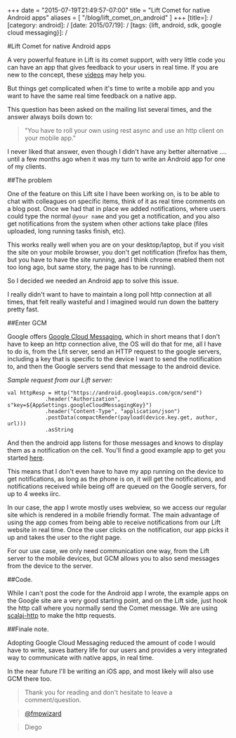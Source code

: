 +++
date = "2015-07-19T21:49:57-07:00"
title = "Lift Comet for native Android apps"
aliases = [
	"/blog/lift_comet_on_android"
]
+++
[title=]: /
[category: android]: /
[date: 2015/07/19]: /
[tags: {lift, android, sdk, google cloud messaging}]: /

#Lift Comet for native Android apps

A very powerful feature in Lift is its comet support, with very little code you can have an app that gives feedback to your users in real time. If you are new to the concept, these [videos](http://blog.fmpwizard.com/blog/comet-actors-presentation) may help you.

But things get complicated when it's time to write a mobile app and you want to have the same real time feedback on a native app.

This question has been asked on the mailing list several times, and the answer always boils down to:


>"You have to roll your own using rest async and use an http client on your mobile app."

I never liked that answer, even though I didn't have any better alternative .... until a few months ago when it was my turn to write an Android app for one of my clients.

##The problem

One of the feature on this Lift site I have been working on, is to be able to chat with colleagues on specific items, think of it as real time comments on a blog post. Once we had that in place we added notifications, where users could type the normal `@your name` and you get a notification, and you also get notifications from the system when other actions take place (files uploaded, long running tasks finish, etc).

This works really well when you are on your desktop/laptop, but if you visit the site on your mobile browser, you don't get notification (firefox has them, but you have to have the site running, and I think chrome enabled them not too long ago, but same story, the page has to be running).

So I decided we needed an Android app to solve this issue.

I really didn't want to have to maintain a long poll http connection at all times, that felt really wasteful and I imagined would run down the battery pretty fast.

##Enter GCM

Google offers [Google Cloud Messaging](https://developers.google.com/cloud-messaging/), which in short means that I don't have to keep an http connection alive, the OS will do that for me, all I have to do is, from the Lfit server, send an HTTP request to the google servers, including a key that is specific to the device I want to send the notification to, and then the Google servers send that message to the android device.


*Sample request from our Lift server:*
```
val httpResp = Http("https://android.googleapis.com/gcm/send")
            .header("Authorization", s"key=${AppSettings.googleCloudMessagingKey}")
            .header("Content-Type", "application/json")
            .postData(compactRender(payload(device.key.get, author, url)))
            .asString

```

And then the android app listens for those messages and knows to display them as a notification on the cell. You'll find a good example app to get you started [here](https://developers.google.com/cloud-messaging/android/start).

This means that I don't even have to have my app running on the device to get notifications, as long as the phone is on, it will get the notifications, and notifications received while being off are queued on the Google servers, for up to 4 weeks iirc.

In our case, the app I wrote mostly uses webview, so we access our regular site which is rendered in a mobile friendly format. The main advantage of using the app comes from being able to receive notifications from our Lift website in real time. Once the user clicks on the notification, our app picks it up and takes the user to the right page.

For our use case, we only need communication one way, from the Lift server to the mobile devices, but GCM allows you to also send messages from the device to the server.

##Code.

While I can't post the code for the Android app I wrote, the example apps on the Google site are a very good starting point, and on the Lift side, just hook the http call where you normally send the Comet message. We are using [scalaj-http](https://github.com/scalaj/scalaj-http) to make the http requests.

##Finale note.

Adopting Google Cloud Messaging reduced the amount of code I would have to write, saves battery life for our users and provides a very integrated way to communicate with native apps, in real time.

In the near future I'll be writing an iOS app, and most likely will also use GCM there too.

>Thank you for reading and don't hesitate to leave a comment/question.

>[@fmpwizard](https://twitter.com/fmpwizard)

>Diego
